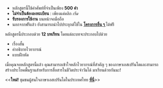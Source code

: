 - หลักสูตรนี้ใช้คำศัพท์ที่จำเป็นเพียง **500 คำ**
- **ไม่จำเป็นต้องลงทะเบียน** : เพียงแค่คลิก *เริ่ม* 
- **รับรองการใช้งาน** บนหน้าจอมือถือ
- นอกจากฟรีแล้ว ยังสามารถนำไปประยุกต์ใช้ใน **[โครงการอื่น ๆ ](https://github.com/Esperanto/kurso-zagreba-metodo)** ได้ฟรี

หลักสูตรนี้ประกอบด้วย **12 บทเรียน** โดยแต่ละบทจะประกอบไปด้วย

- เรื่องสั้น
- คำอธิบายไวยากรณ์
- แบบฝึกหัด

เมื่อคุณจบหลักสูตรนี้แล้ว คุณสามารถเข้าใจหลักไวยากรณ์ที่สำคัญ ๆ ของภาษาเอสเปรันโตและสามารถสร้างประโยคพื้นฐานสำหรับการสื่อสารในชีวิตประจำวันได้  มาเรียนด้วยกันนะ!

<<**ใหม่!** ชุมชนผู้สนใจภาษาเอสเปรันโตในประเทศไทย **[ที่นี่](https://www.facebook.com/groups/esperanto.tajlando/)**>>
